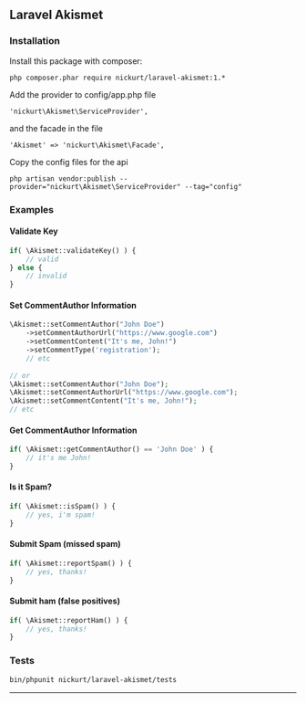 ## Laravel Akismet

### Installation
Install this package with composer:
```
php composer.phar require nickurt/laravel-akismet:1.*
```

Add the provider to config/app.php file

```
'nickurt\Akismet\ServiceProvider',
```

and the facade in the file

```
'Akismet' => 'nickurt\Akismet\Facade',
```

Copy the config files for the api

```
php artisan vendor:publish --provider="nickurt\Akismet\ServiceProvider" --tag="config"
```

### Examples
#### Validate Key
```php
if( \Akismet::validateKey() ) {
    // valid
} else {
    // invalid
}
```
#### Set CommentAuthor Information
```php
\Akismet::setCommentAuthor("John Doe")
    ->setCommentAuthorUrl("https://www.google.com")
    ->setCommentContent("It's me, John!")
    ->setCommentType('registration');
    // etc
    
// or
\Akismet::setCommentAuthor("John Doe");
\Akismet::setCommentAuthorUrl("https://www.google.com");
\Akismet::setCommentContent("It's me, John!");
// etc
```
#### Get CommentAuthor Information
```php
if( \Akismet::getCommentAuthor() == 'John Doe' ) {
    // it's me John!
}
```
#### Is it Spam?
```php
if( \Akismet::isSpam() ) {
    // yes, i'm spam!
}
```
#### Submit Spam (missed spam)
```php
if( \Akismet::reportSpam() ) {
    // yes, thanks!
}
```
#### Submit ham (false positives)
```php
if( \Akismet::reportHam() ) {
    // yes, thanks!
}
```

### Tests
```sh
bin/phpunit nickurt/laravel-akismet/tests
```

- - - 